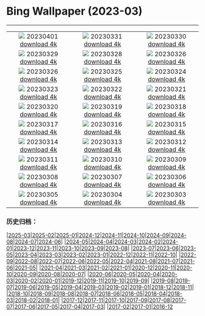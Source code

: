 # Bing Wallpaper (2023-03)
**************
| | | |
|:-:|:-:|:-:|
| ![](https://www.bing.com/th?id=OHR.TowerBridge_EN-GB5189458174_1920x1080.jpg) 20230401 [download 4k](https://www.bing.com/th?id=OHR.TowerBridge_EN-GB5189458174_UHD.jpg) | ![](https://www.bing.com/th?id=OHR.SteyrRiver_EN-GB6776891369_1920x1080.jpg) 20230331 [download 4k](https://www.bing.com/th?id=OHR.SteyrRiver_EN-GB6776891369_UHD.jpg) | ![](https://www.bing.com/th?id=OHR.PeacockFeathers_EN-GB6671969010_1920x1080.jpg) 20230330 [download 4k](https://www.bing.com/th?id=OHR.PeacockFeathers_EN-GB6671969010_UHD.jpg) |
| ![](https://www.bing.com/th?id=OHR.NuzzleManatee_EN-GB5538875344_1920x1080.jpg) 20230329 [download 4k](https://www.bing.com/th?id=OHR.NuzzleManatee_EN-GB5538875344_UHD.jpg) | ![](https://www.bing.com/th?id=OHR.MWDolomites_EN-GB6455895512_1920x1080.jpg) 20230328 [download 4k](https://www.bing.com/th?id=OHR.MWDolomites_EN-GB6455895512_UHD.jpg) | ![](https://www.bing.com/th?id=OHR.WildAnza_EN-GB6484773362_1920x1080.jpg) 20230326 [download 4k](https://www.bing.com/th?id=OHR.WildAnza_EN-GB6484773362_UHD.jpg) |
| ![](https://www.bing.com/th?id=OHR.CecilBrewerStaircase_EN-GB6123513321_1920x1080.jpg) 20230326 [download 4k](https://www.bing.com/th?id=OHR.CecilBrewerStaircase_EN-GB6123513321_UHD.jpg) | ![](https://www.bing.com/th?id=OHR.WildGarlic_EN-GB8039399576_1920x1080.jpg) 20230325 [download 4k](https://www.bing.com/th?id=OHR.WildGarlic_EN-GB8039399576_UHD.jpg) | ![](https://www.bing.com/th?id=OHR.CloudsPatagonia_EN-GB0640976681_1920x1080.jpg) 20230324 [download 4k](https://www.bing.com/th?id=OHR.CloudsPatagonia_EN-GB0640976681_UHD.jpg) |
| ![](https://www.bing.com/th?id=OHR.LakePowellAerial_EN-GB7758078014_1920x1080.jpg) 20230323 [download 4k](https://www.bing.com/th?id=OHR.LakePowellAerial_EN-GB7758078014_UHD.jpg) | ![](https://www.bing.com/th?id=OHR.ColourDay_EN-GB7705116028_1920x1080.jpg) 20230322 [download 4k](https://www.bing.com/th?id=OHR.ColourDay_EN-GB7705116028_UHD.jpg) | ![](https://www.bing.com/th?id=OHR.PurpleCrocus_EN-GB7656010820_1920x1080.jpg) 20230321 [download 4k](https://www.bing.com/th?id=OHR.PurpleCrocus_EN-GB7656010820_UHD.jpg) |
| ![](https://www.bing.com/th?id=OHR.LondonWestminster_EN-GB1065618141_1920x1080.jpg) 20230320 [download 4k](https://www.bing.com/th?id=OHR.LondonWestminster_EN-GB1065618141_UHD.jpg) | ![](https://www.bing.com/th?id=OHR.MarsTars_EN-GB7535668120_1920x1080.jpg) 20230319 [download 4k](https://www.bing.com/th?id=OHR.MarsTars_EN-GB7535668120_UHD.jpg) | ![](https://www.bing.com/th?id=OHR.BallyvooneyCove_EN-GB7487473254_1920x1080.jpg) 20230318 [download 4k](https://www.bing.com/th?id=OHR.BallyvooneyCove_EN-GB7487473254_UHD.jpg) |
| ![](https://www.bing.com/th?id=OHR.ChengduPanda_EN-GB7439141889_1920x1080.jpg) 20230317 [download 4k](https://www.bing.com/th?id=OHR.ChengduPanda_EN-GB7439141889_UHD.jpg) | ![](https://www.bing.com/th?id=OHR.AgueroSpain_EN-GB7390476214_1920x1080.jpg) 20230316 [download 4k](https://www.bing.com/th?id=OHR.AgueroSpain_EN-GB7390476214_UHD.jpg) | ![](https://www.bing.com/th?id=OHR.CyprusMaze_EN-GB7326379930_1920x1080.jpg) 20230315 [download 4k](https://www.bing.com/th?id=OHR.CyprusMaze_EN-GB7326379930_UHD.jpg) |
| ![](https://www.bing.com/th?id=OHR.LionessesNap_EN-GB7272974366_1920x1080.jpg) 20230314 [download 4k](https://www.bing.com/th?id=OHR.LionessesNap_EN-GB7272974366_UHD.jpg) | ![](https://www.bing.com/th?id=OHR.TheaterRomania_EN-GB7225416685_1920x1080.jpg) 20230313 [download 4k](https://www.bing.com/th?id=OHR.TheaterRomania_EN-GB7225416685_UHD.jpg) | ![](https://www.bing.com/th?id=OHR.LongWharf_EN-GB7154922622_1920x1080.jpg) 20230312 [download 4k](https://www.bing.com/th?id=OHR.LongWharf_EN-GB7154922622_UHD.jpg) |
| ![](https://www.bing.com/th?id=OHR.EdaleValley_EN-GB7097104198_1920x1080.jpg) 20230311 [download 4k](https://www.bing.com/th?id=OHR.EdaleValley_EN-GB7097104198_UHD.jpg) | ![](https://www.bing.com/th?id=OHR.WaimeaRainbow_EN-GB1485756970_1920x1080.jpg) 20230310 [download 4k](https://www.bing.com/th?id=OHR.WaimeaRainbow_EN-GB1485756970_UHD.jpg) | ![](https://www.bing.com/th?id=OHR.IntlWomensDayChange_EN-GB0996253952_1920x1080.jpg) 20230309 [download 4k](https://www.bing.com/th?id=OHR.IntlWomensDayChange_EN-GB0996253952_UHD.jpg) |
| ![](https://www.bing.com/th?id=OHR.YuanyangChina_EN-GB0747029532_1920x1080.jpg) 20230308 [download 4k](https://www.bing.com/th?id=OHR.YuanyangChina_EN-GB0747029532_UHD.jpg) | ![](https://www.bing.com/th?id=OHR.IcelandHorses_EN-GB0471273367_1920x1080.jpg) 20230307 [download 4k](https://www.bing.com/th?id=OHR.IcelandHorses_EN-GB0471273367_UHD.jpg) | ![](https://www.bing.com/th?id=OHR.TokyoMoat_EN-GB5562733904_1920x1080.jpg) 20230306 [download 4k](https://www.bing.com/th?id=OHR.TokyoMoat_EN-GB5562733904_UHD.jpg) |
| ![](https://www.bing.com/th?id=OHR.PicoVolcano_EN-GB9536177361_1920x1080.jpg) 20230305 [download 4k](https://www.bing.com/th?id=OHR.PicoVolcano_EN-GB9536177361_UHD.jpg) | ![](https://www.bing.com/th?id=OHR.OrcaNorway_EN-GB4461160201_1920x1080.jpg) 20230304 [download 4k](https://www.bing.com/th?id=OHR.OrcaNorway_EN-GB4461160201_UHD.jpg) | ![](https://www.bing.com/th?id=OHR.WorldBookDay_EN-GB4290155371_1920x1080.jpg) 20230303 [download 4k](https://www.bing.com/th?id=OHR.WorldBookDay_EN-GB4290155371_UHD.jpg) |

### 历史归档：

|[2025-03](/../2025-03/2025-03.md)|[2025-02](/../2025-02/2025-02.md)|[2025-01](/../2025-01/2025-01.md)|[2024-12](/../2024-12/2024-12.md)|[2024-11](/../2024-11/2024-11.md)|[2024-10](/../2024-10/2024-10.md)|[2024-09](/../2024-09/2024-09.md)|[2024-08](/../2024-08/2024-08.md)|[2024-07](/../2024-07/2024-07.md)|[2024-06](/../2024-06/2024-06.md)|
|[2024-05](/../2024-05/2024-05.md)|[2024-04](/../2024-04/2024-04.md)|[2024-03](/../2024-03/2024-03.md)|[2024-02](/../2024-02/2024-02.md)|[2024-01](/../2024-01/2024-01.md)|[2023-12](/../2023-12/2023-12.md)|[2023-11](/../2023-11/2023-11.md)|[2023-10](/../2023-10/2023-10.md)|[2023-09](/../2023-09/2023-09.md)|[2023-08](/../2023-08/2023-08.md)|
|[2023-07](/../2023-07/2023-07.md)|[2023-06](/../2023-06/2023-06.md)|[2023-05](/../2023-05/2023-05.md)|[2023-04](/../2023-04/2023-04.md)|[2023-03](/2023-03.md)|[2023-02](/../2023-02/2023-02.md)|[2023-01](/../2023-01/2023-01.md)|[2022-12](/../2022-12/2022-12.md)|[2022-11](/../2022-11/2022-11.md)|[2022-10](/../2022-10/2022-10.md)|
|[2022-09](/../2022-09/2022-09.md)|[2022-08](/../2022-08/2022-08.md)|[2022-07](/../2022-07/2022-07.md)|[2022-06](/../2022-06/2022-06.md)|[2022-05](/../2022-05/2022-05.md)|[2022-04](/../2022-04/2022-04.md)|[2021-08](/../2021-08/2021-08.md)|[2021-07](/../2021-07/2021-07.md)|[2021-06](/../2021-06/2021-06.md)|[2021-05](/../2021-05/2021-05.md)|
|[2021-04](/../2021-04/2021-04.md)|[2021-03](/../2021-03/2021-03.md)|[2021-02](/../2021-02/2021-02.md)|[2021-01](/../2021-01/2021-01.md)|[2020-12](/../2020-12/2020-12.md)|[2020-11](/../2020-11/2020-11.md)|[2020-10](/../2020-10/2020-10.md)|[2020-09](/../2020-09/2020-09.md)|[2020-08](/../2020-08/2020-08.md)|[2020-07](/../2020-07/2020-07.md)|
|[2020-06](/../2020-06/2020-06.md)|[2020-05](/../2020-05/2020-05.md)|[2020-04](/../2020-04/2020-04.md)|[2020-03](/../2020-03/2020-03.md)|[2020-02](/../2020-02/2020-02.md)|[2020-01](/../2020-01/2020-01.md)|[2019-12](/../2019-12/2019-12.md)|[2019-11](/../2019-11/2019-11.md)|[2019-10](/../2019-10/2019-10.md)|[2019-09](/../2019-09/2019-09.md)|
|[2019-08](/../2019-08/2019-08.md)|[2019-07](/../2019-07/2019-07.md)|[2019-06](/../2019-06/2019-06.md)|[2019-05](/../2019-05/2019-05.md)|[2019-04](/../2019-04/2019-04.md)|[2019-03](/../2019-03/2019-03.md)|[2019-02](/../2019-02/2019-02.md)|[2019-01](/../2019-01/2019-01.md)|[2018-12](/../2018-12/2018-12.md)|[2018-11](/../2018-11/2018-11.md)|
|[2018-10](/../2018-10/2018-10.md)|[2018-09](/../2018-09/2018-09.md)|[2018-08](/../2018-08/2018-08.md)|[2018-07](/../2018-07/2018-07.md)|[2018-06](/../2018-06/2018-06.md)|[2018-05](/../2018-05/2018-05.md)|[2018-04](/../2018-04/2018-04.md)|[2018-03](/../2018-03/2018-03.md)|[2018-02](/../2018-02/2018-02.md)|[2018-01](/../2018-01/2018-01.md)|
|[2017-12](/../2017-12/2017-12.md)|[2017-11](/../2017-11/2017-11.md)|[2017-10](/../2017-10/2017-10.md)|[2017-09](/../2017-09/2017-09.md)|[2017-08](/../2017-08/2017-08.md)|[2017-07](/../2017-07/2017-07.md)|[2017-06](/../2017-06/2017-06.md)|[2017-05](/../2017-05/2017-05.md)|[2017-04](/../2017-04/2017-04.md)|[2017-03](/../2017-03/2017-03.md)|
|[2017-02](/../2017-02/2017-02.md)|[2017-01](/../2017-01/2017-01.md)|[2016-12](/../2016-12/2016-12.md)